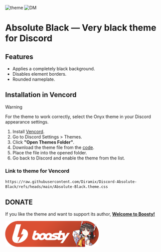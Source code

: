 ![theme](https://github.com/user-attachments/assets/bfd15846-4c3b-47f8-8d54-698bca42d283)
![DM](https://github.com/user-attachments/assets/87bd630c-de0f-4c35-8cde-45ac6b803cbe)
# Absolute Black — Very black theme for Discord

## Features

- Applies a completely black background.  
- Disables element borders.
- Rounded nameplate.

## Installation in Vencord

> [!WARNING]
> For the theme to work correctly, select the Onyx theme in your Discord appearance settings.

1. Install [Vencord](https://vencord.dev/).  
2. Go to Discord Settings > Themes.  
3. Click **"Open Themes Folder"**.  
4. Download the theme file from the [code](https://github.com/Diramix/Discord-Absolute-Black/archive/refs/heads/main.zip).  
5. Place the file into the opened folder.  
6. Go back to Discord and enable the theme from the list.

### Link to theme for Vencord
```
https://raw.githubusercontent.com/Diramix/Discord-Absolute-Black/refs/heads/main/Absolute-Black.theme.css
```

## DONATE  
If you like the theme and want to support its author, [**Welcome to Boosty!**](https://boosty.to/diramix)  
<p>
    <a href="https://boosty.to/diramix">
      <img width="300" alt="ᓚᘏᗢ Kitty is waiting for your coin" src="https://github.com/Diramix/Diramix/raw/main/assets/boosty_button.png?raw=true">
    </a>
</p>
